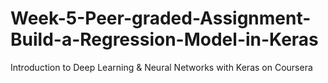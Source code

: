 # Week-5-Peer-graded-Assignment-Build-a-Regression-Model-in-Keras
Introduction to Deep Learning &amp; Neural Networks with Keras on Coursera
